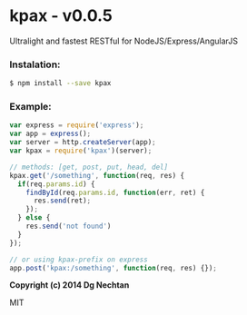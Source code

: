 kpax - v0.0.5
====

Ultralight and fastest RESTful for NodeJS/Express/AngularJS

### Instalation:
```bash
$ npm install --save kpax
```

### Example:
```javascript
var express = require('express');
var app = express();
var server = http.createServer(app);
var kpax = require('kpax')(server);

// methods: [get, post, put, head, del]
kpax.get('/something', function(req, res) {
  if(req.params.id) {
    findById(req.params.id, function(err, ret) {
      res.send(ret);
    });
  } else {
    res.send('not found')
  }
});

// or using kpax-prefix on express
app.post('kpax:/something', function(req, res) {});
```

**Copyright (c) 2014 Dg Nechtan**

MIT
